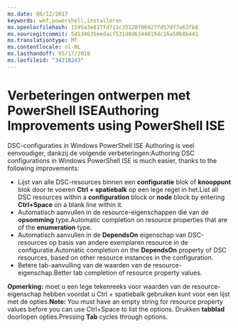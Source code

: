 ```yaml
---
ms.date: 06/12/2017
keywords: wmf,powershell,installeren
ms.openlocfilehash: 1595a3e817fd711c35128f06927fd57df7a63fb8
ms.sourcegitcommit: 54534635eedacf531d8d6344019dc16a50b8b441
ms.translationtype: MT
ms.contentlocale: nl-NL
ms.lasthandoff: 05/17/2018
ms.locfileid: "34218243"
---
```

# <a name="authoring-improvements-using-powershell-ise"></a><span data-ttu-id="cd394-102">Verbeteringen ontwerpen met PowerShell ISE</span><span class="sxs-lookup"><span data-stu-id="cd394-102">Authoring Improvements using PowerShell ISE</span></span>

<span data-ttu-id="cd394-103">DSC-configuraties in Windows PowerShell ISE Authoring is veel eenvoudiger, dankzij de volgende verbeteringen:</span><span class="sxs-lookup"><span data-stu-id="cd394-103">Authoring DSC configurations in Windows PowerShell ISE is much easier, thanks to the following improvements:</span></span>

- <span data-ttu-id="cd394-104">Lijst van alle DSC-resources binnen een **configuratie** blok of **knooppunt** blok door te voeren **Ctrl + spatiebalk** op een lege regel in het.</span><span class="sxs-lookup"><span data-stu-id="cd394-104">List all DSC resources within a **configuration** block or **node** block by entering **Ctrl+Space** on a blank line within it.</span></span>
- <span data-ttu-id="cd394-105">Automatisch aanvullen in de resource-eigenschappen die van de **opsomming** type.</span><span class="sxs-lookup"><span data-stu-id="cd394-105">Automatic completion on resource properties that are of the **enumeration** type.</span></span>
- <span data-ttu-id="cd394-106">Automatisch aanvullen in de **DependsOn** eigenschap van DSC-resources op basis van andere exemplaren resource in de configuratie.</span><span class="sxs-lookup"><span data-stu-id="cd394-106">Automatic completion on the **DependsOn** property of DSC resources, based on other resource instances in the configuration.</span></span>
- <span data-ttu-id="cd394-107">Betere tab-aanvulling van de waarden van de resource-eigenschap.</span><span class="sxs-lookup"><span data-stu-id="cd394-107">Better tab completion of resource property values.</span></span>

<span data-ttu-id="cd394-108">**Opmerking:** moet u een lege tekenreeks voor waarden van de resource-eigenschap hebben voordat u Ctrl + spatiebalk gebruiken kunt voor een lijst met de opties.</span><span class="sxs-lookup"><span data-stu-id="cd394-108">**Note:** You must have an empty string for resource property values before you can use Ctrl+Space to list the options.</span></span> <span data-ttu-id="cd394-109">Drukken **tabblad** doorlopen opties.</span><span class="sxs-lookup"><span data-stu-id="cd394-109">Pressing **Tab** cycles through options.</span></span>
